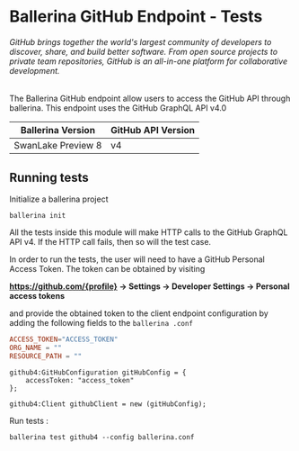 # Ballerina GitHub Endpoint - Tests

###### GitHub brings together the world's largest community of developers to discover, share, and build better software. From open source projects to private team repositories, GitHub is an all-in-one platform for collaborative development.

The Ballerina GitHub endpoint allow users to access the GitHub API through ballerina. This endpoint uses the GitHub GraphQL API v4.0

| Ballerina Version | GitHub API Version |
|-------------------|--------------------|
| SwanLake Preview 8| v4                 |

## Running tests

Initialize a ballerina project
```
ballerina init
```

All the tests inside this module will make HTTP calls to the GitHub GraphQL API v4. If the HTTP call fails, then so will the test case.

In order to run the tests, the user will need to have a GitHub Personal Access Token. The token can be obtained by visiting

**https://github.com/{profile} -> Settings -> Developer Settings -> Personal access tokens**

and provide the obtained token to the client endpoint configuration by adding the following fields to the `ballerina
.conf`

```.conf
ACCESS_TOKEN="ACCESS_TOKEN"
ORG_NAME = ""
RESOURCE_PATH = ""
```

```ballerina
github4:GitHubConfiguration gitHubConfig = {
    accessToken: "access_token"
};
 
github4:Client githubClient = new (gitHubConfig);
```

Run tests :
```
ballerina test github4 --config ballerina.conf
```